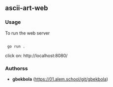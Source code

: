 ## ascii-art-web

### Usage 
To run the web server

```console

 go run . 
```
click on: http://localhost:8080/

### Authorss

- **gbekbola** (https://01.alem.school/git/gbekbola)
